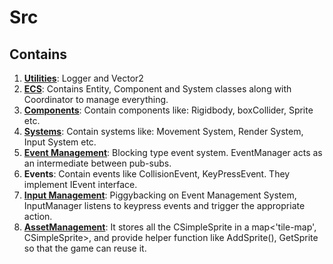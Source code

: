 # Src

## Contains

1. [**Utilities**](Utils/): Logger and Vector2
2. [**ECS**](ECS/): Contains Entity, Component and System classes along with Coordinator to manage everything.
3. [**Components**](Components/): Contain components like: Rigidbody, boxCollider, Sprite etc.
4. [**Systems**](Systems/): Contain systems like: Movement System, Render System, Input System etc.
5. [**Event Management**](EventManagement/): Blocking type event system. EventManager acts as an intermediate between pub-subs.
6. **Events**: Contain events like CollisionEvent, KeyPressEvent. They implement IEvent interface.
7. [**Input Management**](InputManagement/): Piggybacking on Event Management System, InputManager listens to keypress events and trigger the appropriate action.
8. [**AssetManagement**](AssetManagement/): It stores all the CSimpleSprite in a map<'tile-map', CSimpleSprite>, and provide helper function like AddSprite(), GetSprite so that the game can reuse it.

